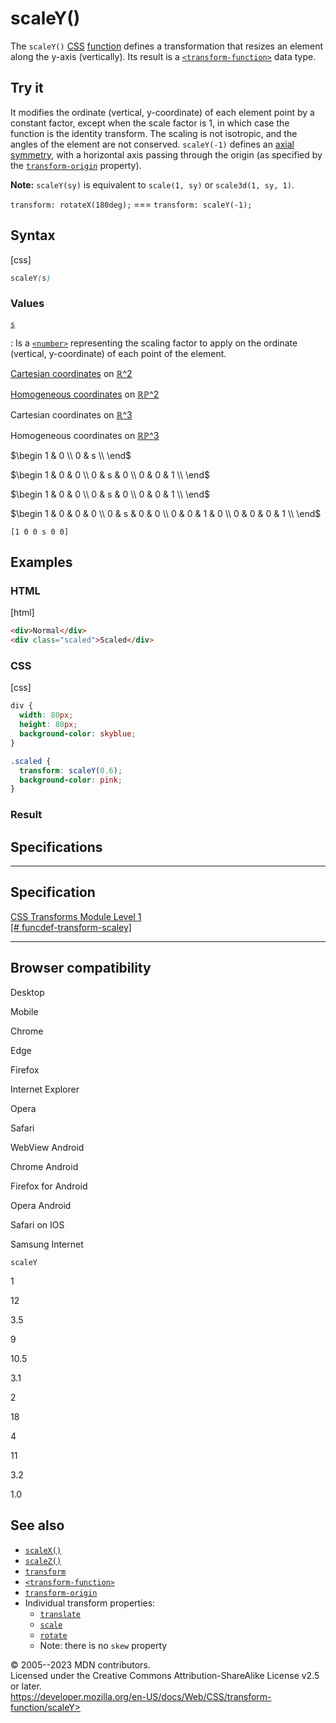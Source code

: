 scaleY()
========

The `scaleY()` [CSS](https://developer.mozilla.org/en-US/docs/Web/CSS)
[function](css_functions.md) defines a transformation that resizes an
element along the y-axis (vertically). Its result is a
[`<transform-function>`](transform-function.md) data type.

Try it
------

It modifies the ordinate (vertical, y-coordinate) of each element point
by a constant factor, except when the scale factor is 1, in which case
the function is the identity transform. The scaling is not isotropic,
and the angles of the element are not conserved. `scaleY(-1)` defines an
[axial symmetry](https://en.wikipedia.org/wiki/Axial_symmetry), with a
horizontal axis passing through the origin (as specified by the
[`transform-origin`](transform-origin.md) property).

**Note:** `scaleY(sy)` is equivalent to `scale(1, sy)` or
`scale3d(1, sy, 1)`.

`transform: rotateX(180deg);` === `transform: scaleY(-1);`

Syntax
------

[css]

```css
scaleY(s)
```

### Values

[`s`](#s)

:   Is a [`<number>`](number.md) representing the scaling factor to
    apply on the ordinate (vertical, y-coordinate) of each point of the
    element.

[Cartesian coordinates](transform-function.md#cartesian_coordinates) on
[ℝ\^2](https://en.wikipedia.org/wiki/Real_coordinate_space)

[Homogeneous
coordinates](https://en.wikipedia.org/wiki/Homogeneous_coordinates) on
[ℝℙ\^2](https://en.wikipedia.org/wiki/Real_projective_plane)

Cartesian coordinates on
[ℝ\^3](https://en.wikipedia.org/wiki/Real_coordinate_space)

Homogeneous coordinates on
[ℝℙ\^3](https://en.wikipedia.org/wiki/Real_projective_space)

$\begin
1 & 0 \\
0 & s \\
\end$

$\begin
1 & 0 & 0 \\
0 & s & 0 \\
0 & 0 & 1 \\
\end$

$\begin
1 & 0 & 0 \\
0 & s & 0 \\
0 & 0 & 1 \\
\end$

$\begin
1 & 0 & 0 & 0 \\
0 & s & 0 & 0 \\
0 & 0 & 1 & 0 \\
0 & 0 & 0 & 1 \\
\end$

`[1 0 0 s 0 0]`

Examples
--------

### HTML

[html]

```html
<div>Normal</div>
<div class="scaled">Scaled</div>
```

### CSS

[css]

```css
div {
  width: 80px;
  height: 80px;
  background-color: skyblue;
}

.scaled {
  transform: scaleY(0.6);
  background-color: pink;
}
```

### Result

Specifications
--------------

  -------------------------------------------------------------------------------------------------------

Specification
  -------------------------------------------------------------------------------------------------------

  [CSS Transforms Module Level 1\
  [\#
  funcdef-transform-scaley]](https://drafts.csswg.org/css-transforms/#funcdef-transform-scaley)

  -------------------------------------------------------------------------------------------------------

Browser compatibility
---------------------

Desktop

Mobile

Chrome

Edge

Firefox

Internet Explorer

Opera

Safari

WebView Android

Chrome Android

Firefox for Android

Opera Android

Safari on IOS

Samsung Internet

`scaleY`

1

12

3.5

9

10.5

3.1

2

18

4

11

3.2

1.0

See also
--------

- [`scaleX()`](scalex.md)
- [`scaleZ()`](scalez.md)
- [`transform`](transform.md)
- [`<transform-function>`](transform-function.md)
- [`transform-origin`](transform-origin.md)
- Individual transform properties:
  - [`translate`](_Resources/Markup%20And%20Styling/css/translate.md)
  - [`scale`](_Resources/Markup%20And%20Styling/css/scale.md)
  - [`rotate`](_Resources/Markup%20And%20Styling/css/rotate.md)
  - Note: there is no `skew` property

© 2005--2023 MDN contributors.\
Licensed under the Creative Commons Attribution-ShareAlike License v2.5
or later.\
https://developer.mozilla.org/en-US/docs/Web/CSS/transform-function/scaleY>
